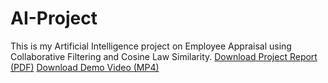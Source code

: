 # AI-Project
This is my Artificial Intelligence project on Employee Appraisal using Collaborative Filtering and Cosine Law Similarity. 
[Download Project Report (PDF)](https://github.com/hamzanaeem100/AI-Project/blob/main/Document%2048%20(1).pdf)
[Download Demo Video (MP4)](https://github.com/hamzanaeem100/AI-Project/blob/main/bandicam%202025-05-13%2020-20-01-594.mp4)
